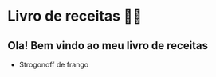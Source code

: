 # Livro de receitas :man_cook:

## Ola! Bem vindo ao meu livro de receitas 

- Strogonoff de frango

